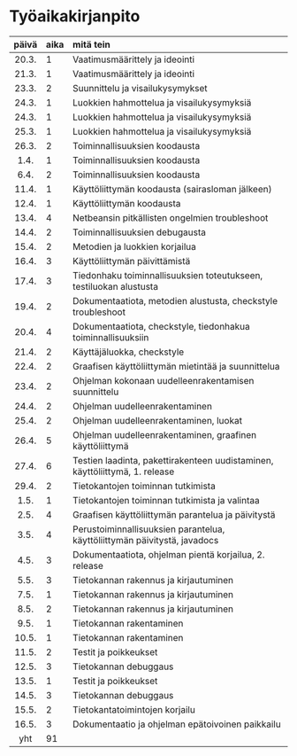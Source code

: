 
# Työaikakirjanpito

| päivä | aika | mitä tein  |
| :----:|:-----| :-----|
| 20.3. | 1    | Vaatimusmäärittely ja ideointi |
| 21.3. | 1    | Vaatimusmäärittely ja ideointi |
| 23.3. | 2    | Suunnittelu ja visailukysymykset |
| 24.3. | 1    | Luokkien hahmottelua ja visailukysymyksiä |
| 24.3. | 1    | Luokkien hahmottelua ja visailukysymyksiä |
| 25.3. | 1    | Luokkien hahmottelua ja visailukysymyksiä |
| 26.3. | 2    | Toiminnallisuuksien koodausta |
| 1.4.  | 1    | Toiminnallisuuksien koodausta |
| 6.4.  | 2    | Toiminnallisuuksien koodausta |
| 11.4. | 1    | Käyttöliittymän koodausta (sairasloman jälkeen) |
| 12.4. | 1    | Käyttöliittymän koodausta |
| 13.4. | 4    | Netbeansin pitkällisten ongelmien troubleshoot|
| 14.4. | 2    | Toiminnallisuuksien debugausta |
| 15.4. | 2    | Metodien ja luokkien korjailua |
| 16.4. | 3    | Käyttöliittymän päivittämistä |
| 17.4. | 3    | Tiedonhaku toiminnallisuuksien toteutukseen, testiluokan alustusta |
| 19.4. | 2    | Dokumentaatiota, metodien alustusta, checkstyle troubleshoot|
| 20.4. | 4    | Dokumentaatiota, checkstyle, tiedonhakua toiminnallisuuksiin |
| 21.4. | 2    | Käyttäjäluokka, checkstyle |
| 22.4. | 2    | Graafisen käyttöliittymän mietintää ja suunnittelua |
| 23.4. | 2    | Ohjelman kokonaan uudelleenrakentamisen suunnittelu |
| 24.4. | 2    | Ohjelman uudelleenrakentaminen |
| 25.4. | 2    | Ohjelman uudelleenrakentaminen, luokat |
| 26.4. | 5    | Ohjelman uudelleenrakentaminen, graafinen käyttöliittymä|
| 27.4. | 6    | Testien laadinta, pakettirakenteen uudistaminen, käyttöliittymä, 1. release |
| 29.4. | 2    | Tietokantojen toiminnan tutkimista |
| 1.5.  | 1    | Tietokantojen toiminnan tutkimista ja valintaa |
| 2.5.  | 4    | Graafisen käyttöliittymän parantelua ja päivitystä |
| 3.5.  | 4    | Perustoiminnallisuuksien parantelua, käyttöliittymän päivitystä, javadocs|
| 4.5.  | 3    | Dokumentaatiota, ohjelman pientä korjailua, 2. release|
| 5.5.  | 3    | Tietokannan rakennus ja kirjautuminen |
| 7.5.  | 1    | Tietokannan rakennus ja kirjautuminen |
| 8.5.  | 2    | Tietokannan rakennus ja kirjautuminen |
| 9.5.  | 1    | Tietokannan rakentaminen |
| 10.5. | 1    | Tietokannan rakentaminen |
| 11.5. | 2    | Testit ja poikkeukset |
| 12.5. | 3    | Tietokannan debuggaus |
| 13.5. | 1    | Testit ja poikkeukset |
| 14.5. | 3    | Tietokannan debuggaus |
| 15.5. | 2    | Tietokantatoimintojen korjailu |
| 16.5. | 3    | Dokumentaatio ja ohjelman epätoivoinen paikkailu |
| yht   | 91   | | 
